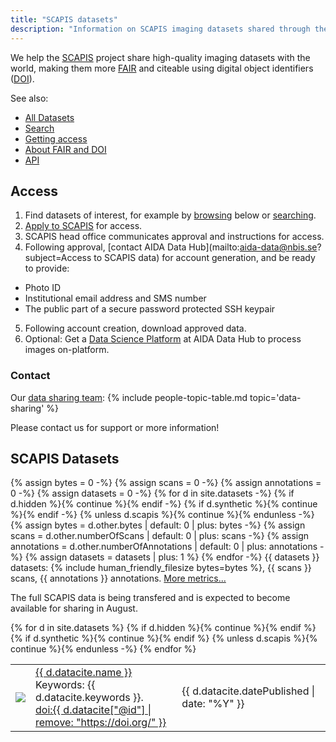 ```yaml
---
title: "SCAPIS datasets"
description: "Information on SCAPIS imaging datasets shared through the AIDA Data Hub."
---
```

We help the [SCAPIS](scapis.org) project share high-quality imaging datasets
with the world, making them more [FAIR](/metrics#fair) and citeable using
digital object identifiers ([DOI](../../about/fair)).

See also:
* [All Datasets](..)
* [Search](../search)
* [Getting access](../../data)
* [About FAIR and DOI](../../about/fair)
* [API](/api)

## Access
1. Find datasets of interest, for example by [browsing](#scapis-datasets) below or [searching](../search?q=name:scapis).
2. [Apply to SCAPIS](https://www.hjart-lungfonden.se/forskning/scapis/scapis-org/data-access/) for access.
3. SCAPIS head office communicates approval and instructions for access.
4. Following approval, [contact AIDA Data Hub](mailto:aida-data@nbis.se?subject=Access to SCAPIS data) for account generation, and be ready to provide:
 * Photo ID
 * Institutional email address and SMS number
 * The public part of a secure password protected SSH keypair
5. Following account creation, download approved data.
6. Optional: Get a [Data Science Platform](../../data-science-platform) at AIDA Data Hub to process images on-platform.

### Contact
Our [data sharing team](../people#data-sharing):
{% include people-topic-table.md topic='data-sharing' %}

Please contact us for support or more information!

## SCAPIS Datasets
{% assign bytes = 0 -%}
{% assign scans = 0 -%}
{% assign annotations = 0 -%}
{% assign datasets = 0 -%}
{% for d in site.datasets -%}
  {% if d.hidden %}{% continue  %}{% endif -%}
  {% if d.synthetic %}{% continue  %}{% endif -%}
  {% unless d.scapis %}{% continue  %}{% endunless -%}
  {% assign bytes = d.other.bytes | default: 0 | plus: bytes -%}
  {% assign scans = d.other.numberOfScans | default: 0 | plus: scans -%}
  {% assign annotations = d.other.numberOfAnnotations | default: 0 | plus: annotations -%}
  {% assign datasets = datasets | plus: 1 %}
{% endfor -%}
{{ datasets }} datasets: {% include human_friendly_filesize bytes=bytes %},
{{ scans }} scans, {{ annotations }} annotations. [More metrics...](../../metrics)

The full SCAPIS data is being transfered and is expected to become available for sharing in August.

<div class="dataset-table">
  <table>
    {% for d in site.datasets %}
      {% if d.hidden %}{% continue  %}{% endif %}
      {% if d.synthetic %}{% continue  %}{% endif %}
      {% unless d.scapis %}{% continue  %}{% endunless -%}
      <tr>
        <td><a href="{{ d.url }}"><img src="{{ d.other.image | default: d.other.exampleImage[0].thumbnail-url | default: d.other.exampleImage[0].url }}"></a></td>
        <td>
          <a href="{{ d.url }}">{{ d.datacite.name }}</a><br/>
          <span class="keywords">Keywords: {{ d.datacite.keywords }}.</span><br/>
          <a href="{{ d.datacite["@id"] }}" class="doi">doi:{{ d.datacite["@id"] | remove: "https://doi.org/" }}</a>
        </td>
        <td>{{ d.datacite.datePublished | date: "%Y" }}</td>
      </tr>
    {% endfor %}
  </table>
</div>
